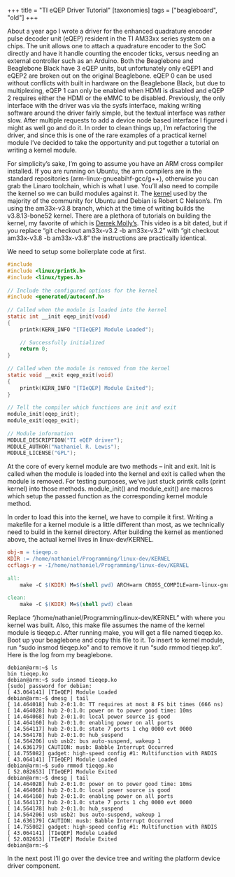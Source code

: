 +++
title = "TI eQEP Driver Tutorial"
[taxonomies]
tags = ["beagleboard", "old"]
+++

About a year ago I wrote a driver for the enhanced quadrature encoder pulse decoder unit (eQEP) resident in the TI AM33xx series system on a chips.  The unit allows one to attach a quadrature encoder to the SoC directly and have it handle counting the encoder ticks, versus needing an external controller such as an Arduino.  Both the Beaglebone and Beaglebone Black have 3 eQEP units, but unfortunately only eQEP1 and eQEP2 are broken out on the original Beaglebone.  eQEP 0 can be used without conflicts with built in hardware on the Beaglebone Black, but due to multiplexing, eQEP 1 can only be enabled when HDMI is disabled and eQEP 2 requires either the HDMI or the eMMC to be disabled.  Previously, the only interface with the driver was via the sysfs interface, making writing software around the driver fairly simple, but the textual interface was rather slow.  After multiple requests to add a device node based interface I figured i might as well go and do it.  In order to clean things up, I’m refactoring the driver, and since this is one of the rare examples of a practical kernel module I’ve decided to take the opportunity and put together a tutorial on writing a kernel module.

For simplicity’s sake, I’m going to assume you have an ARM cross compiler installed.  If you are running on Ubuntu, the arm compilers are in the standard repositories (arm-linux-gnueabihf-gcc/g++), otherwise you can grab the Linaro toolchain, which is what I use.  You’ll also need to compile the kernel so we can build modules against it.  The [kernel](https://github.com/RobertCNelson/linux-dev) used by the majority of the community for Ubuntu and Debian is Robert C Nelson’s.  I’m using the am33x-v3.8 branch, which at the time of writing builds the v3.8.13-bone52 kernel.  There are a plethora of tutorials on building the kernel, my favorite of which is [Derrek Molly’s](https://www.youtube.com/watch?v=HJ9nUqYMjqs).  This video is a bit dated, but if you replace “git checkout am33x-v3.2 -b am33x-v3.2” with “git checkout am33x-v3.8 -b am33x-v3.8” the instructions are practically identical.

We need to setup some boilerplate code at first.

```c
#include
#include <linux/printk.h>
#include <linux/types.h>
 
// Include the configured options for the kernel
#include <generated/autoconf.h>
 
// Called when the module is loaded into the kernel
static int __init eqep_init(void)
{
    printk(KERN_INFO "[TIeQEP] Module Loaded");
 
    // Successfully initialized
    return 0;
}
 
// Called when the module is removed from the kernel
static void __exit eqep_exit(void)
{
    printk(KERN_INFO "[TIeQEP] Module Exited");
}
 
// Tell the compiler which functions are init and exit
module_init(eqep_init);
module_exit(eqep_exit);
 
// Module information
MODULE_DESCRIPTION("TI eQEP driver");
MODULE_AUTHOR("Nathaniel R. Lewis");
MODULE_LICENSE("GPL");
```

At the core of every kernel module are two methods – init and exit.  Init is called when the module is loaded into the kernel and exit is called when the module is removed.  For testing purposes, we’ve just stuck printk calls (print kernel) into those methods.  module_init() and module_exit() are macros which setup the passed function as the corresponding kernel module method.

In order to load this into the kernel, we have to compile it first.  Writing a makefile for a kernel module is a little different than most,  as we technically need to build in the kernel directory.  After building the kernel as mentioned above, the actual kernel lives in linux-dev/KERNEL.

```Makefile
obj-m = tieqep.o
KDIR := /home/nathaniel/Programming/linux-dev/KERNEL
ccflags-y = -I/home/nathaniel/Programming/linux-dev/KERNEL
 
all:
    make -C $(KDIR) M=$(shell pwd) ARCH=arm CROSS_COMPILE=arm-linux-gnueabihf- modules
 
clean:
    make -C $(KDIR) M=$(shell pwd) clean
```

Replace “/home/nathaniel/Programming/linux-dev/KERNEL” with where you kernel was built.  Also, this make file assumes the name of the kernel module is tieqep.c.  After running make, you will get a file named tieqep.ko.  Boot up your beaglebone and copy this file to it.  To insert to kernel module, run “sudo insmod tieqep.ko” and to remove it run “sudo rmmod tieqep.ko”.  Here is the log from my beaglebone.

```
debian@arm:~$ ls
bin tieqep.ko
debian@arm:~$ sudo insmod tieqep.ko
[sudo] password for debian:
[ 43.064141] [TIeQEP] Module Loaded
debian@arm:~$ dmesg | tail
[ 14.464018] hub 2-0:1.0: TT requires at most 8 FS bit times (666 ns)
[ 14.464028] hub 2-0:1.0: power on to power good time: 10ms
[ 14.464068] hub 2-0:1.0: local power source is good
[ 14.464160] hub 2-0:1.0: enabling power on all ports
[ 14.564117] hub 2-0:1.0: state 7 ports 1 chg 0000 evt 0000
[ 14.564178] hub 2-0:1.0: hub_suspend
[ 14.564206] usb usb2: bus auto-suspend, wakeup 1
[ 14.636179] CAUTION: musb: Babble Interrupt Occurred
[ 14.755082] gadget: high-speed config #1: Multifunction with RNDIS
[ 43.064141] [TIeQEP] Module Loaded
debian@arm:~$ sudo rmmod tieqep.ko
[ 52.082653] [TIeQEP] Module Exited
debian@arm:~$ dmesg | tail
[ 14.464028] hub 2-0:1.0: power on to power good time: 10ms
[ 14.464068] hub 2-0:1.0: local power source is good
[ 14.464160] hub 2-0:1.0: enabling power on all ports
[ 14.564117] hub 2-0:1.0: state 7 ports 1 chg 0000 evt 0000
[ 14.564178] hub 2-0:1.0: hub_suspend
[ 14.564206] usb usb2: bus auto-suspend, wakeup 1
[ 14.636179] CAUTION: musb: Babble Interrupt Occurred
[ 14.755082] gadget: high-speed config #1: Multifunction with RNDIS
[ 43.064141] [TIeQEP] Module Loaded
[ 52.082653] [TIeQEP] Module Exited
debian@arm:~$
```

In the next post I’ll go over the device tree and writing the platform device driver component.
